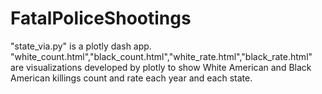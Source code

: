 # FatalPoliceShootings

"state_via.py" is a plotly dash app.
"white_count.html","black_count.html","white_rate.html","black_rate.html" are visualizations developed by plotly to show White American and Black American killings count and rate each year and each state.
